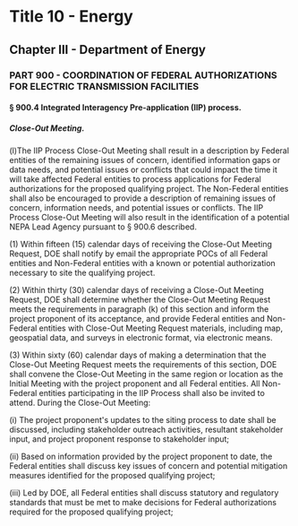 
# Title 10 - Energy
## Chapter III - Department of Energy
### PART 900 - COORDINATION OF FEDERAL AUTHORIZATIONS FOR ELECTRIC TRANSMISSION FACILITIES
#### § 900.4 Integrated Interagency Pre-application (IIP) process.
##### Close-Out Meeting.

(l)The IIP Process Close-Out Meeting shall result in a description by Federal entities of the remaining issues of concern, identified information gaps or data needs, and potential issues or conflicts that could impact the time it will take affected Federal entities to process applications for Federal authorizations for the proposed qualifying project. The Non-Federal entities shall also be encouraged to provide a description of remaining issues of concern, information needs, and potential issues or conflicts. The IIP Process Close-Out Meeting will also result in the identification of a potential NEPA Lead Agency pursuant to § 900.6 described.

(1) Within fifteen (15) calendar days of receiving the Close-Out Meeting Request, DOE shall notify by email the appropriate POCs of all Federal entities and Non-Federal entities with a known or potential authorization necessary to site the qualifying project.

(2) Within thirty (30) calendar days of receiving a Close-Out Meeting Request, DOE shall determine whether the Close-Out Meeting Request meets the requirements in paragraph (k) of this section and inform the project proponent of its acceptance, and provide Federal entities and Non-Federal entities with Close-Out Meeting Request materials, including map, geospatial data, and surveys in electronic format, via electronic means.

(3) Within sixty (60) calendar days of making a determination that the Close-Out Meeting Request meets the requirements of this section, DOE shall convene the Close-Out Meeting in the same region or location as the Initial Meeting with the project proponent and all Federal entities. All Non-Federal entities participating in the IIP Process shall also be invited to attend. During the Close-Out Meeting:

(i) The project proponent's updates to the siting process to date shall be discussed, including stakeholder outreach activities, resultant stakeholder input, and project proponent response to stakeholder input;

(ii) Based on information provided by the project proponent to date, the Federal entities shall discuss key issues of concern and potential mitigation measures identified for the proposed qualifying project;

(iii) Led by DOE, all Federal entities shall discuss statutory and regulatory standards that must be met to make decisions for Federal authorizations required for the proposed qualifying project;
